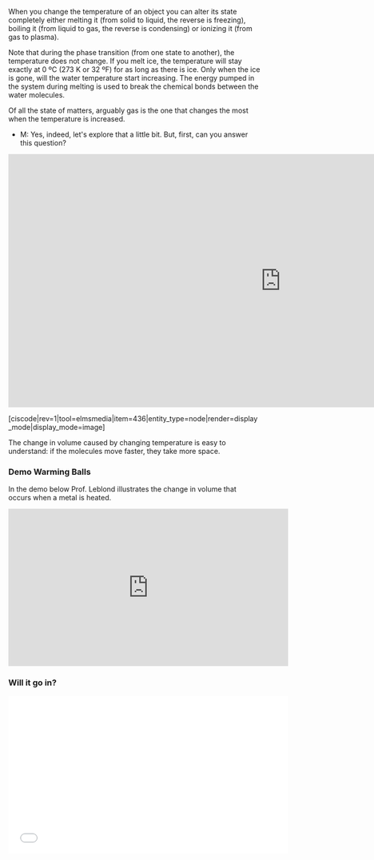 When you change the temperature of an object you can alter its state completely either melting it (from solid to liquid, the reverse is freezing), boiling it (from liquid to gas, the reverse is condensing) or ionizing it (from gas to plasma).  
  
Note that during the phase transition (from one state to another), the temperature does not change. If you melt ice, the temperature will stay exactly at 0 ºC (273 K or 32 ºF) for as long as there is ice. Only when the ice is gone, will the water temperature start increasing. The energy pumped in the system during melting is used to break the chemical bonds between the water molecules.  
  
Of all the state of matters, arguably gas is the one that changes the most when the temperature is increased.

- M: Yes, indeed, let's explore that a little bit. But, first, can you answer this question?

<iframe src="https://h5p.org/h5p/embed/78664" width="1090" height="507" frameborder="0" allowfullscreen="allowfullscreen"></iframe><script src="https://h5p.org/sites/all/modules/h5p/library/js/h5p-resizer.js" charset="UTF-8"></script>

[ciscode|rev=1|tool=elmsmedia|item=436|entity_type=node|render=display_mode|display_mode=image]

The change in volume caused by changing temperature is easy to understand: if the molecules move faster, they take more space. 

### Demo Warming Balls

In the demo below Prof. Leblond illustrates the change in volume that occurs when a metal is heated.

<iframe allowfullscreen="" frameborder="0" height="315" scrolling="no" src="https://www.youtube.com/embed/ouqyEHAoVAo?rel=0" width="560"></iframe>

### Will it go in?

<iframe allowfullscreen="" frameborder="0" height="315" src="//www.youtube.com/embed/5YxXX90rbjo?rel=0" width="560"></iframe>
